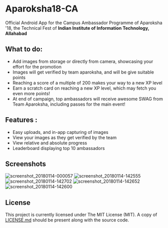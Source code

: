 # Aparoksha18-CA
Official Android App for the Campus Ambassador Programme of Aparoksha '18, the Technical Fest of **Indian Institute of Information Technology, Allahabad**

## What to do:

+ Add images from storage or directly from camera, showcasing your effort for the promotion
+ Images will get verified by team aparoksha, and will be give suitable points
+ Reaching a score of a multiple of 200 makes your way to a new XP level
+ Earn a scratch card on reaching a new XP level, which may fetch you even more points! 
+ At end of campaign, top ambassadors will receive awesome SWAG from Team Aparoksha, including passes for the main event!

## Features : 

+ Easy uploads, and in-app capturing of images
+ View your images as they get verified by the team
+ View relative and absolute progress
+ Leaderboard displaying top 10 ambassadors

## Screenshots
![screenshot_20180114-000057](https://user-images.githubusercontent.com/24551629/38330974-a08e9504-386f-11e8-9c77-007cff449c6a.jpg)
![screenshot_20180114-142555](https://user-images.githubusercontent.com/24551629/38330987-aad72e0e-386f-11e8-9b65-6fd56070172d.jpg)
![screenshot_20180114-142702](https://user-images.githubusercontent.com/24551629/38331019-be668c9e-386f-11e8-915f-f1b71fe70bd6.jpg)
![screenshot_20180114-142652](https://user-images.githubusercontent.com/24551629/38331058-cffa7420-386f-11e8-87c9-03d1ee0a0359.jpg)
![screenshot_20180114-142600](https://user-images.githubusercontent.com/24551629/38331073-da891b12-386f-11e8-801a-c73ebde07d95.jpg)

## License

This project is currently licensed under The MIT License (MIT). A copy of [LICENSE.md](LICENSE.md) should be present along with the source code.
